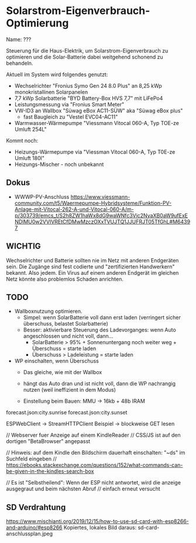 # Solarstrom-Eigenverbrauch-Optimierung
Name: ???

Steuerung für die Haus-Elektrik, um Solarstrom-Eigenverbrauch zu optimieren und die Solar-Batterie dabei
weitgehend schonend zu behandeln.

Aktuell im System wird folgendes genutzt:
- Wechselrichter "Fronius Symo Gen 24 8.0 Plus" an 8,25 kWp monokristallinen Solarpanelen
- 7,7 kWp Solarbatterie "BYD Battery-Box HVS 7,7" mit LiFePo4
- Leistungsmessung via "Fronius Smart Meter"
- VW-ID3 an Wallbox "Süwag eBox AC11-SÜW" aka "Süwag eBox plus"
  - fast Baugleich zu "Vestel EVC04-AC11"
- Warmwasser-Wärmepumpe "Viessmann Vitocal 060-A, Typ TOE-ze Umluft 254L"

Kommt noch:
- Heizungs-Wärmepumpe via "Viessman Vitocal 060-A, Typ T0E-ze Umluft 180l"
- Heizungs-Mischer - noch unbekannt


## Dokus
- WWWP-PV-Anschluss https://www.viessmann-community.com/t5/Waermepumpe-Hybridsysteme/Funktion-PV-Anlage-mit-Vitocal-262-A-und-Vitocal-060-A/m-p/303739/emcs_t/S2h8ZW1haWx8dG9waWNfc3Vic2NyaXB0aW9ufExENDlMU0w2VVlVREtCfDMwMzczOXxTVUJTQ1JJUFRJT05TfGhL#M64397

## WICHTIG
Wechselrichter und Batterie sollten nie im Netz mit anderen Endgeräten sein. Die Zugänge
sind fest codierte und "zertifizierten Handwerkern" bekannt. Also jedem. Ein Virus auf einem
anderen Endgerät im gleichen Netz könnte also problemlos Schaden anrichten.

## TODO
- Wallboxnutzung optimieren.
  - Simpel: wenn SolarBatterie voll dann erst laden (verringert sicher überschuss, belastet Solarbatterie)
  - Besser: aktivierbare Steuerung des Ladevorganges: wenn Auto angeschlossen und nicht voll, dann...
    - SolarBatterie > 95% + Sonnenuntergang noch weiter weg + Überschuss = starte laden
    - Überschuss > Ladeleistung = starte laden
- WP einschalten, wenn Überschuss
  - Das gleiche, wie mit der Wallbox
  - hängt das Auto dran und ist nicht voll, dann die WP nachrangig nutzen (weil ineffizient in dem Modus)

  - Einstellung beim Bauen:
MMU -> 16kb + 48b IRAM

forecast.json:city.sunrise
forecast.json:city.sunset

ESPWebClient -> StreamHTTPClient Beispiel -> blockweise GET lesen

// Webserver fuer Anzeige auf einem KindleReader
// CSS/JS ist auf den dortigen "BetaBrowser" angepasst

// Hinweis: auf dem Kindle den Bildschirm dauerhaft einschalten: "~ds" im Suchfeld eingeben
// https://ebooks.stackexchange.com/questions/152/what-commands-can-be-given-in-the-kindles-search-box

// Es ist "Selbstheilend": Wenn der ESP nicht antwortet, wird die anzeige ausgegraut und beim nächsten Abruf
// einfach erneut versucht

## SD Verdrahtung
https://www.mischianti.org/2019/12/15/how-to-use-sd-card-with-esp8266-and-arduino/#esp8266
Kopiertes, lokales Bild daraus: sd-card-anschlussplan.jpeg
